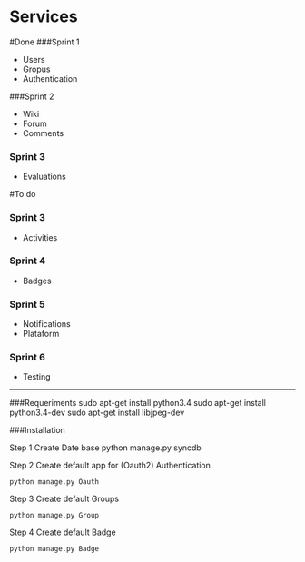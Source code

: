 Services
===================
#Done
###Sprint 1
  * Users
  * Gropus
  * Authentication

###Sprint 2
* Wiki
* Forum
* Comments

### Sprint 3
* Evaluations

#To do
### Sprint 3
* Activities

### Sprint 4
 * Badges

### Sprint 5
 * Notifications
 * Plataform

### Sprint 6
 * Testing

______________________
###Requeriments
    sudo apt-get install python3.4
    sudo apt-get install python3.4-dev
    sudo apt-get install libjpeg-dev

###Installation

Step 1
Create Date base
    python manage.py syncdb

Step 2
Create default app for (Oauth2) Authentication

	python manage.py Oauth

Step 3
Create default Groups
	
	python manage.py Group
	
Step 4
Create default Badge
	
	python manage.py Badge
